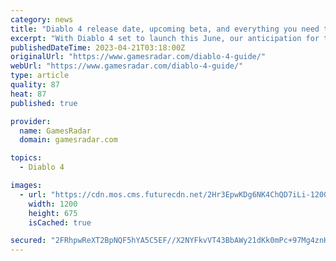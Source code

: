 ```yaml
---
category: news
title: "Diablo 4 release date, upcoming beta, and everything you need to know"
excerpt: "With Diablo 4 set to launch this June, our anticipation for the upcoming action-RPG is starting to spiral out of control. A successful open beta has only heightened our hype, with all signs ..."
publishedDateTime: 2023-04-21T03:18:00Z
originalUrl: "https://www.gamesradar.com/diablo-4-guide/"
webUrl: "https://www.gamesradar.com/diablo-4-guide/"
type: article
quality: 87
heat: 87
published: true

provider:
  name: GamesRadar
  domain: gamesradar.com

topics:
  - Diablo 4

images:
  - url: "https://cdn.mos.cms.futurecdn.net/2Hr3EpwKDg6NK4ChQD7iLi-1200-80.jpg"
    width: 1200
    height: 675
    isCached: true

secured: "2FRhpwReXT2BpNQF5hYA5C5EF//X2NYFkvVT43BbAWy21dKk0mPc+97Mg4znHy9TrjcUCfWY69VLQSmj4UCzOPeLes019Uky/nQ1YDC+jPiweduvRZrs2/MyGoe5Ivh1oKC1bXj7NT16FBJT1qClUYcjFYbyeGpucxIDEf3QuGXbFxid6zjXQqjZ3Fc9jBUE+bEuPQ5Ftf/3I5hufWKVl7KPnXIftjIZem78nSaGgVKMANkoYyKqcNQw4hJp58BmcVX+ZzanSVY2TpVKxBRyY0UoPJFPMGSAAIvk9MupyYAL4eE0JzMJSc66CgTIKJDQqGb0NuTqWZI0SqzihdFs5eBlevgEqa4wqd2E3axIQj4=;Eyh4GP5TfnZ/j3xvY4k3ag=="
---
```


